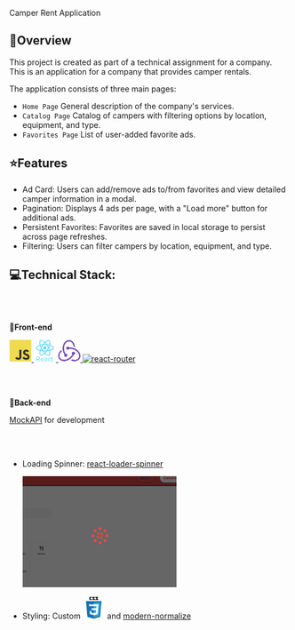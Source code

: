Camper Rent Application

## :dart:Overview

This project is created as part of a technical assignment for a company. <br />
This is an application for a company that provides camper rentals.

The application consists of three main pages:

- `Home Page` General description of the company's services.
- `Catalog Page` Catalog of campers with filtering options by location,
  equipment, and type.
- `Favorites Page` List of user-added favorite ads.

## :star:Features

- Ad Card: Users can add/remove ads to/from favorites and view detailed camper
  information in a modal.
- Pagination: Displays 4 ads per page, with a "Load more" button for additional
  ads.
- Persistent Favorites: Favorites are saved in local storage to persist across
  page refreshes.
- Filtering: Users can filter campers by location, equipment, and type.

## :computer:Technical Stack:

<br />
<br />

**:large_blue_diamond:Front-end**<br />

<p>
<a href="https://developer.mozilla.org/en-US/docs/Web/JavaScript" target="_blank" rel="noreferrer">
<img src="https://raw.githubusercontent.com/devicons/devicon/master/icons/javascript/javascript-original.svg" alt="javascript" width="40" height="40"/>
</a>
<a href="https://reactjs.org/" target="_blank" rel="noreferrer">
<img src="https://raw.githubusercontent.com/devicons/devicon/master/icons/react/react-original-wordmark.svg" alt="react" width="40" height="40"/>
</a> 
<a href="https://redux.js.org" target="_blank" rel="noreferrer">
<img src="https://raw.githubusercontent.com/devicons/devicon/master/icons/redux/redux-original.svg" alt="redux" width="40" height="40"/>
</a> 
<a href="https://reactrouter.com" target="_blank" rel="noreferrer"> <img src="https://cdn.jsdelivr.net/gh/devicons/devicon@latest/icons/reactrouter/reactrouter-original.svg" alt="react-router" width="40" height="40" />
</a>
</p>
<br />
<br />

**:large_blue_diamond:Back-end**<br />

<a href="https://mockapi.io" target="_blank" rel="noreferrer">MockAPI</a> for
development

<br />
<br />

- Loading Spinner:
  <a href="https://mhnpd.github.io/react-loader-spinner/" target="_blank" rel="noreferrer">react-loader-spinner</a>

  ![Spinner Image](src/assets/readme-gallery/spinner.png)

- Styling: Custom
  <a href="https://www.w3schools.com/css" target="_blank" rel="noreferrer"><img src="https://raw.githubusercontent.com/devicons/devicon/master/icons/css3/css3-original-wordmark.svg" alt="css3" width="40" height="40"/></a>
  and
  <a href="https://github.com/sindresorhus/modern-normalize" target="_blank" rel="noreferrer">modern-normalize</a>
  <br /> <br />
